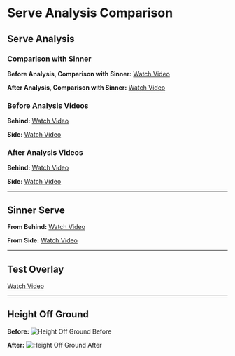 # Serve Analysis Comparison



## Serve Analysis

### Comparison with Sinner

**Before Analysis, Comparison with Sinner:**
[Watch Video](https://www.dropbox.com/scl/fi/fugfyvih6f9closdaru4l/p0-before-vs-sinner.mp4?rlkey=1xaumfwy893vc13q9jxo5yvxl&st=k6xm6vjv&dl=0)

**After Analysis, Comparison with Sinner:**
[Watch Video](https://www.dropbox.com/scl/fi/dqgos8ain3xir5cuwenq6/p0-after-vs-sinner.mp4?rlkey=074ya652h919rozgmd5lkvdx5&st=4pxwel1t&dl=0)

### Before Analysis Videos

**Behind:**
[Watch Video](https://www.dropbox.com/scl/fi/4np66wy2pqqbj3shbochi/before_behind.avi?rlkey=6fpkzsj9k9g73tg6fiabj1ykg&st=dlqv8txz&dl=0)

**Side:**
[Watch Video](https://www.dropbox.com/scl/fi/gefxovbn02uwc1q3pq3jo/before_side.avi?rlkey=4vncuncw3f3n25mdg1wd1u2rw&st=q3bfaole&dl=0)

### After Analysis Videos

**Behind:**
[Watch Video](https://www.dropbox.com/scl/fi/lrr3aq41ftdubu5knwmud/after_back.avi?rlkey=kzm9a4h9opjoptv1wxfp7p5d4&st=4885q7un&dl=0)

**Side:**
[Watch Video](https://www.dropbox.com/scl/fi/t1hmyz6ccy1jqaudm2oig/after_side.avi?rlkey=jnuobqdxmuaava81etp2f0ib1&st=g0vssraw&dl=0)

---

## Sinner Serve

**From Behind:**
[Watch Video](https://www.dropbox.com/scl/fi/x7bdhu0lfpwwg59uyq22p/backsinner.avi?rlkey=568bvs31lmufwqghokb1wm9yx&st=n1ubiha8&dl=0)

**From Side:**
[Watch Video](https://www.dropbox.com/scl/fi/jtj690vltbkl85p6jukcc/sidesinner.avi?rlkey=0p6tl7kdr1ahq03u8p2aetvve&st=oussdgkq&dl=0)

---

## Test Overlay

[Watch Video](https://www.dropbox.com/scl/fi/c0hqu4qwbt1zkhwy5ovuy/output.mp4?rlkey=6kkfrsobd2izpx29r3xz60imo&st=sbf2es46&dl=0)

---

## Height Off Ground

**Before:**
![Height Off Ground Before](https://www.dropbox.com/scl/fi/i8mx07eg8xzmoum8uua62/height_off_ground_before.png?rlkey=shkqy5bfikoywrrii1tqo18gb&st=2y3jngoi&dl=0)

**After:**
![Height Off Ground After](https://www.dropbox.com/scl/fi/2spx0fx0jtp7hw2na4n2h/height_off_ground_after.png?rlkey=d44h8422prdo3xtjdxqg5iub3&st=z7lnkt6b&dl=0)






